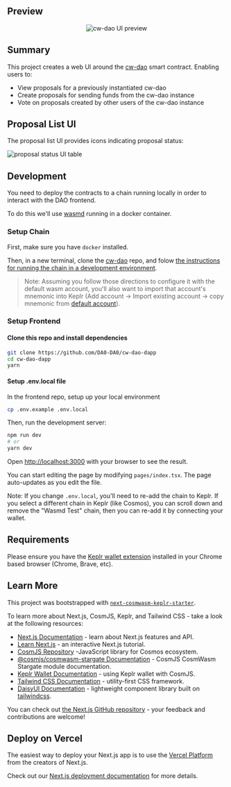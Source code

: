 ## Preview

<p align="center" width="100%">
    <img alt="cw-dao UI preview" src="https://i.imgur.com/Dtk9eyO.gif">
</p>

## Summary

This project creates a web UI around the [cw-dao](https://github.com/DA0-DA0/cw-dao) smart contract. Enabling users to:

- View proposals for a previously instantiated cw-dao
- Create proposals for sending funds from the cw-dao instance
- Vote on proposals created by other users of the cw-dao instance

## Proposal List UI

The proposal list UI provides icons indicating proposal status:

<img alt="proposal status UI table" src="https://i.imgur.com/P5FDDJ8.png">

## Development

You need to deploy the contracts to a chain running locally in order to interact with the DAO frontend.

To do this we'll use [wasmd](https://github.com/CosmWasm/wasmd) running in a docker container.

### Setup Chain

First, make sure you have `docker` installed.

Then, in a new terminal, clone the [cw-dao](https://github.com/DA0-DA0/cw-dao) repo, and folow [the instructions for running the chain in a development environment](https://github.com/DA0-DA0/cw-dao#deploying-in-a-development-environment).

> Note: Assuming you follow those directions to configure it with the default wasm account, you'll also want to import that account's mnemonic into Keplr (Add account -> Import existing account -> copy mnemonic from [default account](https://github.com/DA0-DA0/cw-dao/blob/main/default-account.txt)).

### Setup Frontend

#### Clone this repo and install dependencies

```bash
git clone https://github.com/DA0-DA0/cw-dao-dapp
cd cw-dao-dapp
yarn
```

#### Setup .env.local file

In the frontend repo, setup up your local environment

```bash
cp .env.example .env.local
```

Then, run the development server:

```bash
npm run dev
# or
yarn dev
```

Open [http://localhost:3000](http://localhost:3000) with your browser to see the result.

You can start editing the page by modifying `pages/index.tsx`. The page auto-updates as you edit the file.

Note: If you change `.env.local`, you'll need to re-add the chain to Keplr. If you select a different chain in Keplr (like Cosmos), you can scroll down and remove the "Wasmd Test" chain, then you can re-add it by connecting your wallet.

## Requirements

Please ensure you have the [Keplr wallet extension](https://chrome.google.com/webstore/detail/keplr/dmkamcknogkgcdfhhbddcghachkejeap) installed in your Chrome based browser (Chrome, Brave, etc).

## Learn More

This project was bootstrapped with [`next-cosmwasm-keplr-starter`](https://github.com/ebaker/next-cosmwasm-keplr-starter).

To learn more about Next.js, CosmJS, Keplr, and Tailwind CSS - take a look at the following resources:

- [Next.js Documentation](https://nextjs.org/docs) - learn about Next.js features and API.
- [Learn Next.js](https://nextjs.org/learn) - an interactive Next.js tutorial.
- [CosmJS Repository](https://github.com/cosmos/cosmjs) -JavaScript library for Cosmos ecosystem.
- [@cosmjs/cosmwasm-stargate Documentation](https://cosmos.github.io/cosmjs/latest/cosmwasm-stargate/modules.html) - CosmJS CosmWasm Stargate module documentation.
- [Keplr Wallet Documentation](https://docs.keplr.app/api/cosmjs.html) - using Keplr wallet with CosmJS.
- [Tailwind CSS Documentation](https://tailwindcss.com/docs) - utility-first CSS framework.
- [DaisyUI Documentation](https://daisyui.com/docs/use) - lightweight component library built on [tailwindcss](https://tailwindcss.com/).

You can check out [the Next.js GitHub repository](https://github.com/vercel/next.js/) - your feedback and contributions are welcome!

## Deploy on Vercel

The easiest way to deploy your Next.js app is to use the [Vercel Platform](https://vercel.com/new?utm_medium=default-template&filter=next.js&utm_source=create-next-app&utm_campaign=create-next-app-readme) from the creators of Next.js.

Check out our [Next.js deployment documentation](https://nextjs.org/docs/deployment) for more details.

